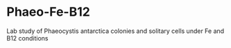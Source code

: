 # Phaeo-Fe-B12
Lab study of Phaeocystis antarctica colonies and solitary cells under Fe and B12 conditions
